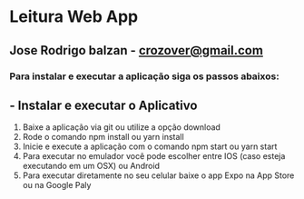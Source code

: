 # Leitura Web App
## Jose Rodrigo balzan - <crozover@gmail.com>

### Para instalar e executar a aplicação siga os passos abaixos:

## - Instalar e executar o Aplicativo
1. Baixe a aplicação via git ou utilize a opção download
2. Rode o comando npm install ou yarn install
4. Inicie e execute a aplicação com o comando npm start ou yarn start
5. Para executar no emulador você pode escolher entre IOS (caso esteja executando em um OSX) ou Android 
6. Para executar diretamente no seu celular baixe o app Expo na App Store ou na Google Paly